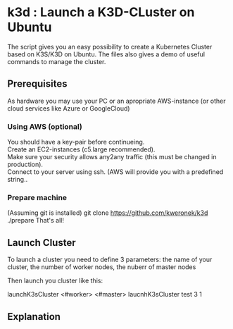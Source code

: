 # k3d : Launch a K3D-CLuster on Ubuntu
The script gives you an easy possibility to create a Kubernetes Cluster based on K3S/K3D on Ubuntu.
The files also gives a demo of useful commands to manage the cluster.

## Prerequisites
As hardware you may use your PC or an apropriate AWS-instance (or other cloud services like Azure or GoogleCloud)
### Using AWS (optional)
You should have a key-pair before continueing.  
Create an EC2-instances (c5.large recommended).  
Make sure your security allows any2any traffic (this must be changed in production).  
Connect to your server using ssh. (AWS will provide you with a predefined string..

### Prepare machine
(Assuming git is installed)
git clone https://github.com/kweronek/k3d
./prepare
That's all!

## Launch Cluster
To launch a cluster you need to define 3 parameters:
  the name of your cluster,
  the number of worker nodes,
  the nuberr of master nodes

Then launch you cluster like this:  

launchK3sCluster <name> <#worker> <#master>
laucnhK3sCluster test 3 1

## Explanation

